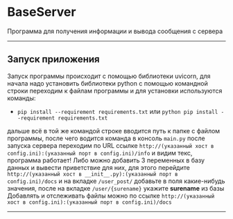 # BaseServer
Программа для получения информации и вывода сообщения с сервера
___________________________________________________________________________________________________________________________________________________________________________________
## Запуск приложения
Запуск программы происходит с помощью библиотеки uvicorn, для начала надо установить библиотеки python с помощью командной строки переходим к файлам программы и для установки используются команды:
- ```pip install --requirement requirements.txt``` или ```python pip install --requirement requirements.txt```

дальше всё в той же командой строке вводится путь к папке с файлом программы, после чего водится команда в консоль
```main.py```
после запуска сервера переходим по URL ссылке ```http://(указанный хост в config.ini):(указанный порт в config.ini)/info``` и видим текс, программа работает!
Либо можно добавить 3 переменных в базу данных и вывести приветствие для них, для этого перейдите ```http://(указанный хост в __init__.py):(указанный порт в config.ini)/docs``` и на вкладке ```/user_post/``` добавьте в поля какие-нибудь значения, после на вкладке ```/user/{surename}``` укажите **surename** из базы
Добавлять и отслеживать файлы можно по ссылке ```http://(указанный хост в config.ini):(указанный порт в config.ini)/docs```
___________________________________________________________________________________________________________________________________________________________________________________
